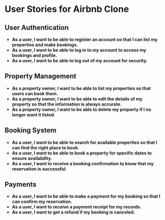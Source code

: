 # User Stories for Airbnb Clone

## User Authentication
- **As a user, I want to be able to register an account so that I can list my properties and make bookings.**
- **As a user, I want to be able to log in to my account to access my bookings and profile.**
- **As a user, I want to be able to log out of my account for security.**

## Property Management
- **As a property owner, I want to be able to list my properties so that users can book them.**
- **As a property owner, I want to be able to edit the details of my property so that the information is always accurate.**
- **As a property owner, I want to be able to delete my property if I no longer want it listed.**

## Booking System
- **As a user, I want to be able to search for available properties so that I can find the right place to book.**
- **As a user, I want to be able to book a property for specific dates to ensure availability.**
- **As a user, I want to receive a booking confirmation to know that my reservation is successful.**

## Payments
- **As a user, I want to be able to make a payment for my booking so that I can confirm my reservation.**
- **As a user, I want to receive a payment receipt for my records.**
- **As a user, I want to get a refund if my booking is canceled.**
